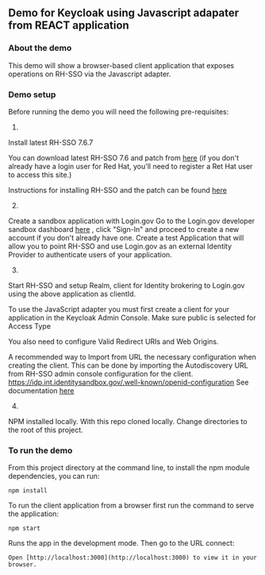 ## Demo for Keycloak using Javascript adapater from REACT application 

### About the demo 

This demo will show a browser-based client application that exposes operations on RH-SSO via the Javascript adapter. 

### Demo setup 

Before running the demo you will need the following pre-requisites:

1. 
Install latest RH-SSO 7.6.7  

You can download latest RH-SSO 7.6 and patch from [here](https://access.redhat.com/jbossnetwork/restricted/listSoftware.html?downloadType=distributions&product=core.service.rhsso) (if you don't already have a login user for Red Hat, you'll need to register a Ret Hat user to access this site.)

Instructions for installing RH-SSO and the patch can be found [here](https://access.redhat.com/documentation/en-us/red_hat_single_sign-on/7.6/html/server_installation_and_configuration_guide/installing_the_software#installing_rh_sso_from_a_zip_file)

2. 
Create a sandbox application with Login.gov 
Go to the Login.gov developer sandbox dashboard [here](https://dashboard.int.identitysandbox.gov/) ,  click "Sign-In" and proceed to create a new account if you don't already have one.
Create a test Application that will allow you to point RH-SSO and use Login.gov as an external Identity Provider to authenticate users of your application. 

3. 
Start RH-SSO and setup Realm, client for Identity brokering to Login.gov using the above application as clientId. 

To use the JavaScript adapter you must first create a client for your application in the Keycloak Admin Console. Make sure public is selected for Access Type

You also need to configure Valid Redirect URIs and Web Origins.

A recommended way to Import from URL the necessary configuration when creating the client. This can be done by importing the Autodiscovery URL from RH-SSO admin console configuration for the client. 
    https://idp.int.identitysandbox.gov/.well-known/openid-configuration
See documentation [here](https://developers.login.gov/oidc/getting-started/#auto-discovery )

4. 
NPM installed locally. With this repo cloned locally. Change directories to the root of this project. 


### To run the demo 

From this project directory at the command line, to install the npm module dependencies, you can run:

    npm install

To run the client application from a browser first run the command to serve the application:

    npm start

Runs the app in the development mode. Then go to the URL connect:

    Open [http://localhost:3000](http://localhost:3000) to view it in your browser.
